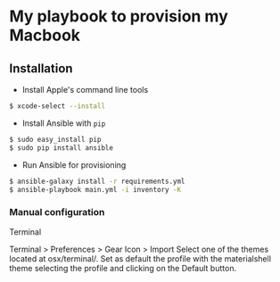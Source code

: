 # My playbook to provision my Macbook

## Installation

- Install Apple's command line tools 
```bash
$ xcode-select --install
```

- Install Ansible with `pip`
```bash
$ sudo easy_install pip
$ sudo pip install ansible
```

- Run Ansible for provisioning
```bash
$ ansible-galaxy install -r requirements.yml
$ ansible-playbook main.yml -i inventory -K
```

### Manual configuration
Terminal

Terminal > Preferences > Gear Icon > Import
Select one of the themes located at osx/terminal/.
Set as default the profile with the materialshell theme selecting the profile and clicking on the Default button.
